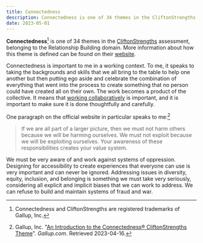 ```yaml
---
title: Connectedness
description: Connectedness is one of 34 themes in the CliftonStrengths assessment, belonging to the Relationship Building domain.
date: 2023-05-01
---
```


**Connectedness**[^1] is one of 34 themes in the [CliftonStrengths](/thoughts/cliftonstrengths) assessment, belonging to
the Relationship Building domain. More information about how this theme is defined can be found on
their [website](https://www.gallup.com/cliftonstrengths/en/252197/connectedness-theme.aspx).

Connectedness is important to me in a working context. To me, it speaks to taking the backgrounds and skills that we all
bring to the table to help one another but then putting ego aside and celebrate the combination of everything that went
into the process to create something that no person could have created all on their own. The work becomes a product of
the collective. It means that [working collaboratively](/thoughts/working-collaboratively) is important, and it is
important to make sure it is done thoughtfully and carefully.

One paragraph on the official website in particular speaks to me:[^2]

> If we are all part of a larger picture, then we must not harm others because we will be harming ourselves. We must not
> exploit because we will be exploiting ourselves. Your awareness of these responsibilities creates your value system.

We must be very aware of and work against systems of oppression. Designing for accessibility to create experiences that
everyone can use is very important and can never be ignored. Addressing issues in diversity, equity, inclusion, and
belonging is something we must take very seriously, considering all explicit and implicit biases that we can work to
address. We can refuse to build and maintain systems of fraud and war.

[^1]: Connectedness and CliftonStrengths are registered trademarks of Gallup, Inc.
[^2]: Gallup,
Inc. "[An Introduction to the Connectedness® CliftonStrengths Theme](https://www.gallup.com/cliftonstrengths/en/252197/connectedness-theme.aspx)".
*Gallup.com*. Retrieved 2023-04-16.